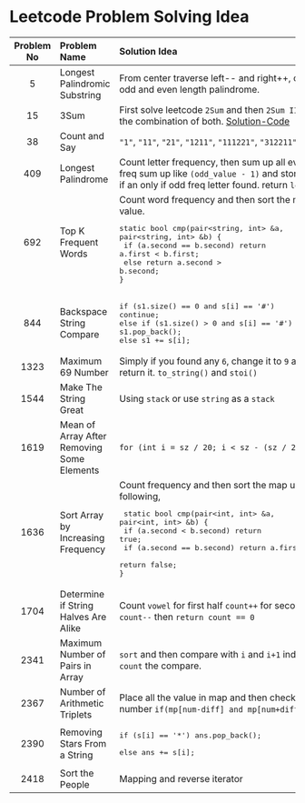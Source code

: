 # Leetcode Problem Solving Idea 

| Problem No | Problem Name                       | Solution Idea                                                                                                                                                                                                                                                  |
| :--------: | :--------------------------------- | :------------------------------------------------------------------------------------------------------------------------------------------------------------------------------------------------------------------------------------------------------------- |
|     5      | Longest Palindromic Substring      | From center traverse left-- and right++, check both odd and even length palindrome.                                                                                                                                                                            |
|15| 3Sum|First solve leetcode `2Sum` and then `2Sum II`, then `3Sum` is the combination of both. [Solution-Code](https://github.com/Nahid-Hassan/job-prep/blob/main/leetcode/15.%203sum/neetcode.cpp)|
|     38     | Count and Say                      | `"1"`, `"11"`, `"21"`, `"1211"`, `"111221"`, `"312211"`                                                                                                                                                                                                        |
|    409     | Longest Palindrome                 | Count letter frequency, then sum up all even, for odd freq sum up like `(odd_value - 1)` and store `carry = 1`; if an only if odd freq letter found. return `len + carry`                                                                                      |
|    692     | Top K Frequent Words               | Count word frequency and then sort the map based on value. <pre>static bool cmp(pair<string, int> &a, pair<string, int> &b) { <br>    if (a.second == b.second) return a.first < b.first; <br>    else return a.second > b.second;<br>}</pre>                  |
|844| Backspace String Compare|<pre>if (s1.size() == 0 and s[i] == '#') continue;<br>else if (s1.size() > 0 and s[i] == '#') s1.pop_back();<br>else s1 += s[i];</pre>|
|1323| Maximum 69 Number|Simply if you found any `6`, change it to `9` and immediate return it. `to_string()` and `stoi()`|
|1544| Make The String Great | Using `stack` or use `string` as a `stack` |
|1619| Mean of Array After Removing Some Elements| `for (int i = sz / 20; i < sz - (sz / 20); i++`|
|    1636    | Sort Array by Increasing Frequency | Count frequency and then sort the map using following, <pre> static bool cmp(pair<int, int> &a, pair<int, int> &b) { <br>    if (a.second < b.second) return true;<br>    if (a.second == b.second) return a.first >= b.first;<br>    return false;<br>}</pre> |
|1704| Determine if String Halves Are Alike|Count `vowel` for first half `count++` for second half `count--` then `return count == 0`|
|    2341    | Maximum Number of Pairs in Array   | `sort` and then compare with `i` and `i+1` index value and `count` the compare.                                                                                                                                                                                |
|2367| Number of Arithmetic Triplets|Place all the value in map and then check for every number `if(mp[num-diff] and mp[num+diff]) count++`.|
|2390| Removing Stars From a String| <pre>if (s[i] == '*') ans.pop_back(); <br>else ans += s[i];</pre>
|2418 | Sort the People| Mapping and reverse iterator | 
